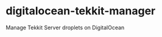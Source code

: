 digitalocean-tekkit-manager
===========================

Manage Tekkit Server droplets on DigitalOcean
